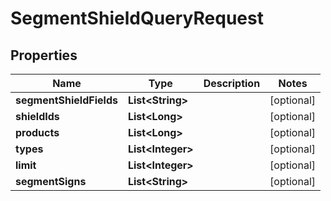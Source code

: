 

# SegmentShieldQueryRequest


## Properties

Name | Type | Description | Notes
------------ | ------------- | ------------- | -------------
**segmentShieldFields** | **List&lt;String&gt;** |  |  [optional]
**shieldIds** | **List&lt;Long&gt;** |  |  [optional]
**products** | **List&lt;Long&gt;** |  |  [optional]
**types** | **List&lt;Integer&gt;** |  |  [optional]
**limit** | **List&lt;Integer&gt;** |  |  [optional]
**segmentSigns** | **List&lt;String&gt;** |  |  [optional]



